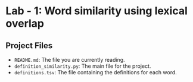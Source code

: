 # Lab - 1: Word similarity using lexical overlap

## Project Files
- `README.md`: The file you are currently reading.
- `definition_similarity.py`: The main file for the project.
- `definitions.tsv`: The file containing the definitions for each word.